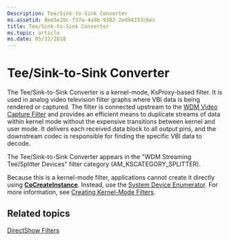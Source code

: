 ```yaml
---
Description: Tee/Sink-to-Sink Converter
ms.assetid: 8ee5e20c-f37a-4a9b-9382-2ed94333c6ec
title: Tee/Sink-to-Sink Converter
ms.topic: article
ms.date: 05/31/2018
---
```


# Tee/Sink-to-Sink Converter

The Tee/Sink-to-Sink Converter is a kernel-mode, KsProxy-based filter. It is used in analog video television filter graphs where VBI data is being rendered or captured. The filter is connected upstream to the [WDM Video Capture Filter](wdm-video-capture-filter.md) and provides an efficient means to duplicate streams of data within kernel mode without the expensive transitions between kernel and user mode. It delivers each received data block to all output pins, and the downstream codec is responsible for finding the specific VBI data to decode.

The Tee/Sink-to-Sink Converter appears in the "WDM Streaming Tee/Splitter Devices" filter category (AM\_KSCATEGORY\_SPLITTER).

Because this is a kernel-mode filter, applications cannot create it directly using [**CoCreateInstance**](https://msdn.microsoft.com/en-us/library/ms686615(v=VS.85).aspx). Instead, use the [System Device Enumerator](system-device-enumerator.md). For more information, see [Creating Kernel-Mode Filters](creating-kernel-mode-filters.md).

## Related topics

<dl> <dt>

[DirectShow Filters](directshow-filters.md)
</dt> </dl>

 

 



